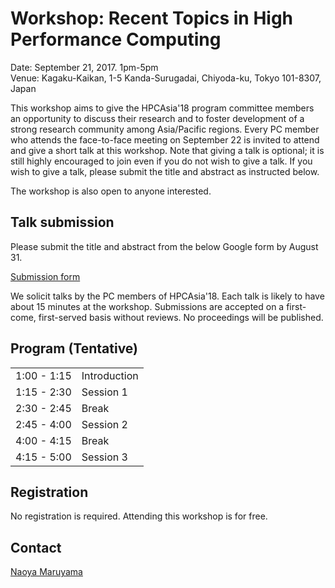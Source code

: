 # Workshop: Recent Topics in High Performance Computing

Date: September 21, 2017. 1pm-5pm  
Venue: Kagaku-Kaikan, 1-5 Kanda-Surugadai, Chiyoda-ku, Tokyo 101-8307, Japan

This workshop aims to give the HPCAsia'18 program committee members an
opportunity to discuss their research and to foster development of a
strong research community among Asia/Pacific regions. Every PC member
who attends the face-to-face meeting on September 22 is invited to
attend and give a short talk at this workshop. Note that giving a talk
is optional; it is still highly encouraged to join even if you do not
wish to give a talk. If you wish to give a talk, please submit the
title and abstract as instructed below.

The workshop is also open to anyone interested. 

## Talk submission

Please submit the title and abstract from the below Google form by August 31.

[Submission form](https://goo.gl/forms/UfZnnSlERccVPhk83)

We solicit talks by the PC members of HPCAsia'18. Each talk is likely
to have about 15 minutes at the workshop. Submissions are accepted on
a first-come, first-served basis without reviews. No proceedings will
be published.

## Program (Tentative)

|             |              |
|         ---:| :---         |
| 1:00 - 1:15 | Introduction |
| 1:15 - 2:30 | Session 1    |
| 2:30 - 2:45 | Break        |
| 2:45 - 4:00 | Session 2    |
| 4:00 - 4:15 | Break        |
| 4:15 - 5:00 | Session 3    |

## Registration

No registration is required. Attending this workshop is for free. 

## Contact

[Naoya Maruyama](https://people.llnl.gov/maruyama3)


  
  
